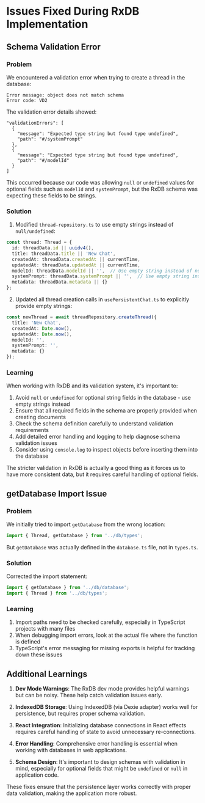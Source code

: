 # Issues Fixed During RxDB Implementation

## Schema Validation Error

### Problem

We encountered a validation error when trying to create a thread in the database:

```
Error message: object does not match schema
Error code: VD2
```

The validation error details showed:
```
"validationErrors": [
  {
    "message": "Expected type string but found type undefined",
    "path": "#/systemPrompt"
  },
  {
    "message": "Expected type string but found type undefined",
    "path": "#/modelId"
  }
]
```

This occurred because our code was allowing `null` or `undefined` values for optional fields such as `modelId` and `systemPrompt`, but the RxDB schema was expecting these fields to be strings.

### Solution

1. Modified `thread-repository.ts` to use empty strings instead of `null/undefined`:

```typescript
const thread: Thread = {
  id: threadData.id || uuidv4(),
  title: threadData.title || 'New Chat',
  createdAt: threadData.createdAt || currentTime,
  updatedAt: threadData.updatedAt || currentTime,
  modelId: threadData.modelId || '',  // Use empty string instead of null/undefined
  systemPrompt: threadData.systemPrompt || '',  // Use empty string instead of null/undefined
  metadata: threadData.metadata || {}
};
```

2. Updated all thread creation calls in `usePersistentChat.ts` to explicitly provide empty strings:

```typescript
const newThread = await threadRepository.createThread({
  title: 'New Chat',
  createdAt: Date.now(),
  updatedAt: Date.now(),
  modelId: '',
  systemPrompt: '',
  metadata: {}
});
```

### Learning

When working with RxDB and its validation system, it's important to:

1. Avoid `null` or `undefined` for optional string fields in the database - use empty strings instead
2. Ensure that all required fields in the schema are properly provided when creating documents
3. Check the schema definition carefully to understand validation requirements
4. Add detailed error handling and logging to help diagnose schema validation issues
5. Consider using `console.log` to inspect objects before inserting them into the database

The stricter validation in RxDB is actually a good thing as it forces us to have more consistent data, but it requires careful handling of optional fields.

## getDatabase Import Issue

### Problem

We initially tried to import `getDatabase` from the wrong location:

```typescript
import { Thread, getDatabase } from '../db/types';
```

But `getDatabase` was actually defined in the `database.ts` file, not in `types.ts`.

### Solution

Corrected the import statement:

```typescript
import { getDatabase } from '../db/database';
import { Thread } from '../db/types';
```

### Learning

1. Import paths need to be checked carefully, especially in TypeScript projects with many files
2. When debugging import errors, look at the actual file where the function is defined
3. TypeScript's error messaging for missing exports is helpful for tracking down these issues

## Additional Learnings

1. **Dev Mode Warnings**: The RxDB dev mode provides helpful warnings but can be noisy. These help catch validation issues early.

2. **IndexedDB Storage**: Using IndexedDB (via Dexie adapter) works well for persistence, but requires proper schema validation.

3. **React Integration**: Initializing database connections in React effects requires careful handling of state to avoid unnecessary re-connections.

4. **Error Handling**: Comprehensive error handling is essential when working with databases in web applications.

5. **Schema Design**: It's important to design schemas with validation in mind, especially for optional fields that might be `undefined` or `null` in application code.

These fixes ensure that the persistence layer works correctly with proper data validation, making the application more robust.